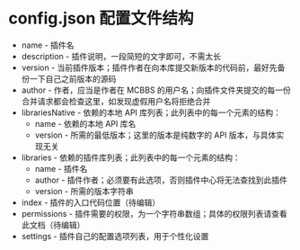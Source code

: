 # config.json 配置文件结构

- name - 插件名
- description - 插件说明，一段简短的文字即可，不需太长
- version - 当前插件版本；插件作者在向本库提交新版本的代码前，最好先备份一下自己之前版本的源码
- author - 作者，应当是作者在 MCBBS 的用户名；向插件文件夹提交的每一份合并请求都会检查这里，如发现虚假用户名将拒绝合并
- librariesNative - 依赖的本地 API 库列表；此列表中的每一个元素的结构：
  - name - 依赖的本地 API 库名
  - version - 所需的最低版本；这里的版本是纯数字的 API 版本，与具体实现无关
- libraries - 依赖的插件库列表；此列表中的每一个元素的结构：
  - name - 插件名
  - author - 插件作者；必须要有此选项，否则插件中心将无法查找到此插件
  - version - 所需的版本字符串
- index - 插件的入口代码位置（待编辑）
- permissions - 插件需要的权限，为一个字符串数组；具体的权限列表请查看此文档（待编辑）
- settings - 插件自己的配置选项列表，用于个性化设置
